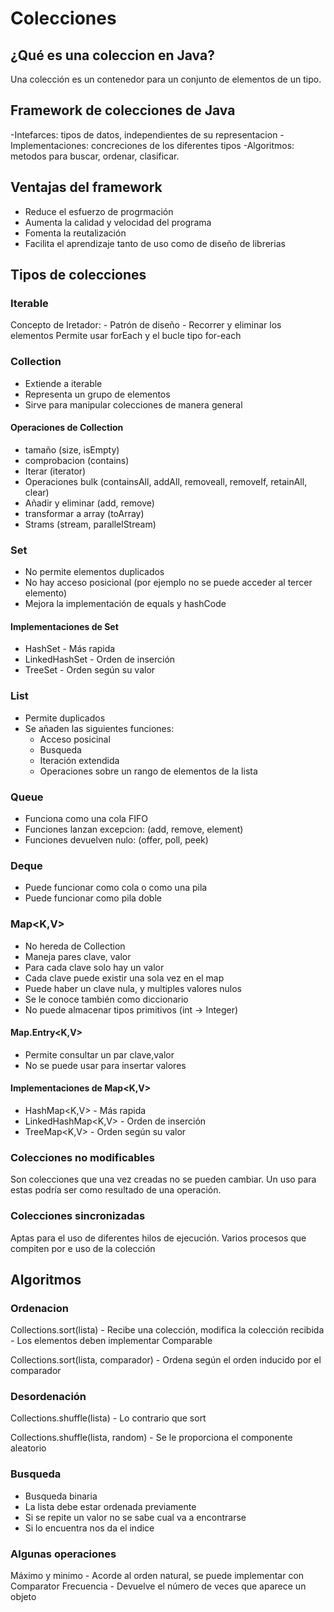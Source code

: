 # Colecciones

## ¿Qué es una coleccion en Java?

Una colección es un contenedor para un conjunto de elementos de un tipo.

## Framework de colecciones de Java

-Intefarces: tipos de datos, independientes de su representacion
-Implementaciones: concreciones de los diferentes tipos
-Algoritmos: metodos para buscar, ordenar, clasificar.

## Ventajas del framework

- Reduce el esfuerzo de progrmación
- Aumenta la calidad y velocidad del programa
- Fomenta la reutalización
- Facilita el aprendizaje tanto de uso como de diseño de librerias

## Tipos de colecciones

### Iterable<E>
	
Concepto de Iretador: 
	- Patrón de diseño
	- Recorrer y eliminar los elementos
Permite usar forEach y el bucle tipo for-each

### Collection<E>

- Extiende a iterable
- Representa un grupo de elementos
- Sirve para manipular colecciones de manera general

#### Operaciones de Collection

- tamaño (size, isEmpty)
- comprobacion (contains)
- Iterar (iterator)
- Operaciones bulk (containsAll, addAll, removeall, removeIf, retainAll, clear)
- Añadir y eliminar (add, remove)
- transformar a array (toArray)
- Strams (stream, parallelStream)

### Set<E>

- No permite elementos duplicados
- No hay acceso posicional (por ejemplo no se puede acceder al tercer elemento)
- Mejora la implementación de equals y hashCode

#### Implementaciones de Set<E>

- HashSet<E> - Más rapida
- LinkedHashSet<E> - Orden de inserción
- TreeSet<E> - Orden según su valor

### List<E>

- Permite duplicados
- Se añaden las siguientes funciones:
	- Acceso posicinal
	- Busqueda
	- Iteración extendida
	- Operaciones sobre un rango de elementos de la lista

### Queue <E>

- Funciona como una cola FIFO
- Funciones lanzan excepcion: (add, remove, element)
- Funciones devuelven nulo: (offer, poll, peek)

### Deque <E>

- Puede funcionar como cola o como una pila
- Puede funcionar como pila doble

### Map<K,V>

- No hereda de Collection<E>
- Maneja pares clave, valor
- Para cada clave solo hay un valor
- Cada clave puede existir una sola vez en el map
- Puede haber un clave nula, y multiples valores nulos
- Se le conoce también como diccionario
- No puede almacenar tipos primitivos (int -> Integer)

#### Map.Entry<K,V>

- Permite consultar un par clave,valor
- No se puede usar para insertar valores

#### Implementaciones de Map<K,V>

- HashMap<K,V> - Más rapida
- LinkedHashMap<K,V> - Orden de inserción
- TreeMap<K,V> - Orden según su valor

### Colecciones no modificables

Son colecciones que una vez creadas no se pueden cambiar. Un uso para
estas podría ser como resultado de una operación.

### Colecciones sincronizadas

Aptas para el uso de diferentes hilos de ejecución.
Varios procesos que compiten por e uso de la colección

## Algoritmos

### Ordenacion

Collections.sort(lista)
	- Recibe una colección, modifica la colección recibida
	- Los elementos deben implementar Comparable
	
Collections.sort(lista, comparador)
	- Ordena según el orden inducido por el comparador

### Desordenación

Collections.shuffle(lista)
	- Lo contrario que sort
	
Collections.shuffle(lista, random)
	- Se le proporciona el componente aleatorio

### Busqueda
	
- Busqueda binaria
- La lista debe estar ordenada previamente
- Si se repite un valor no se sabe cual va a encontrarse
- Si lo encuentra nos da el indice

### Algunas operaciones
	
Máximo y minimo
	- Acorde al orden natural, se puede implementar con Comparator
Frecuencia
	- Devuelve el número de veces que aparece un objeto
